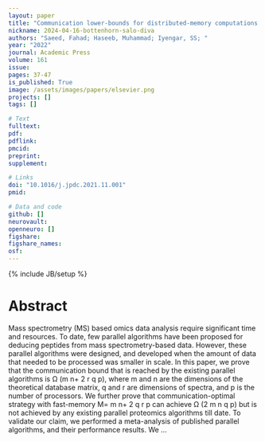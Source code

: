 ```yaml
---
layout: paper
title: "Communication lower-bounds for distributed-memory computations for mass spectrometry based omics data"
nickname: 2024-04-16-bottenhorn-salo-diva
authors: "Saeed, Fahad; Haseeb, Muhammad; Iyengar, SS; "
year: "2022"
journal: Academic Press
volume: 161
issue:
pages: 37-47
is_published: True
image: /assets/images/papers/elsevier.png
projects: []
tags: []

# Text
fulltext:
pdf:
pdflink:
pmcid:
preprint: 
supplement:

# Links
doi: "10.1016/j.jpdc.2021.11.001"
pmid:

# Data and code
github: []
neurovault:
openneuro: []
figshare:
figshare_names:
osf:
---
```

{% include JB/setup %}

# Abstract

Mass spectrometry (MS) based omics data analysis require significant time and resources. To date, few parallel algorithms have been proposed for deducing peptides from mass spectrometry-based data. However, these parallel algorithms were designed, and developed when the amount of data that needed to be processed was smaller in scale. In this paper, we prove that the communication bound that is reached by the existing parallel algorithms is Ω (m n+ 2 r q p), where m and n are the dimensions of the theoretical database matrix, q and r are dimensions of spectra, and p is the number of processors. We further prove that communication-optimal strategy with fast-memory M= m n+ 2 q r p can achieve Ω (2 m n q p) but is not achieved by any existing parallel proteomics algorithms till date. To validate our claim, we performed a meta-analysis of published parallel algorithms, and their performance results. We …

